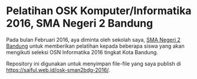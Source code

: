 Pelatihan OSK Komputer/Informatika 2016, SMA Negeri 2 Bandung
===

Pada bulan Februari 2016, aya diminta oleh sekolah saya, [SMA Negeri 2 Bandung](http://www.sman2bdg.sch.id/) untuk memberikan pelatihan kepada beberapa siswa yang akan mengikuti seleksi OSN Informatika 2016 tingkat Kota Bandung.

Repository ini digunakan untuk menyimpan file-file yang saya publish di https://saiful.web.id/osk-sman2bdg-2016/.
